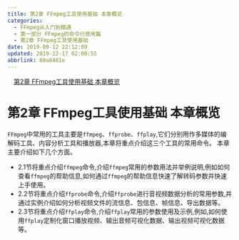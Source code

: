 ```yaml
---
title: 第2章 FFmpeg工具使用基础 本章概览
categories: 
  - FFmpeg从入门到精通
  - 第一部分 FFmpeg的命令行使用篇
  - 第2章 FFmpeg工具使用基础
date: 2019-09-12 22:12:09
updated: 2019-12-17 02:00:55
abbrlink: 80a8481e
---
```

<div id='my_toc'><a href="/ReadingNotes/80a8481e/#第2章-FFmpeg工具使用基础-本章概览" class="header_1">第2章 FFmpeg工具使用基础 本章概览</a>&nbsp;<br></div>
<style>.header_1{margin-left: 1em;}.header_2{margin-left: 2em;}.header_3{margin-left: 3em;}.header_4{margin-left: 4em;}.header_5{margin-left: 5em;}.header_6{margin-left: 6em;}</style>
<!--more-->
<script>if (navigator.platform.search('arm')==-1){document.getElementById('my_toc').style.display = 'none';}var e,p = document.getElementsByTagName('p');while (p.length>0) {e = p[0];e.parentElement.removeChild(e);}</script>

<!--end-->
# 第2章 FFmpeg工具使用基础 本章概览 #
`FFmpeg`中常用的工具主要是`ffmpeg`、`ffprobe`、`ffplay`,它们分别用作多媒体的编解码工具、内容分析工具和播放器,本章将重点介绍这三个工具的常用命令。
本章主要介绍如下几个方面。
- 2.1节将重点介绍`ffmpeg`命令,介绍`ffmpeg`常用的参数用法并举例说明,例如如何查看`ffmpeg`的帮助信息,如何通过`ffmpeg`的帮助信息快速了解转码参数并快速上手使用。
- 2.2节将重点介绍`ffprobe`命令,介绍`ffprobe`进行音视频数据分析的常用参数,并通过实例介绍如何分析视频文件的流信息、包信息、帧信息、导出数据等。
- 2.3节将重点介绍`ffplay`命令,介绍`ffplay`常用的参数使用及示例,例如,如何使用`ffplay`定制化窗口播放视频、输出音频可视化数据、输出视频可视化数据等。


